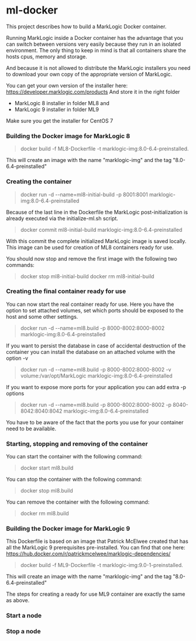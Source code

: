 # ml-docker

This project describes how to build a MarkLogic Docker container.

Running MarkLogic inside a Docker container has the advantage that you can switch between versions very easily because they run in an isolated environment. The only thing to keep in mind is that all containers share the hosts cpus, memory and storage.

And because it is not allowed to distribute the MarkLogic installers you need to download your own copy of the appropriate version of MarkLogic.

You can get your own version of the installer here: https://developer.marklogic.com/products
And store it in the right folder
- MarkLogic 8 installer in folder ML8 and  
- MarkLogic 9 installer in folder ML9

Make sure you get the installer for CentOS 7

### Building the Docker image for MarkLogic 8

>docker build -f ML8-Dockerfile -t marklogic-img:8.0-6.4-preinstalled.

This will create an image with the name "marklogic-img" and the tag "8.0-6.4-preinstalled"

### Creating the container

>docker run -d --name=ml8-initial-build -p 8001:8001 marklogic-img:8.0-6.4-preinstalled

Because of the last line in the Dockerfile the MarkLogic post-initialization is already executed via the initialize-ml.sh script.

>docker commit ml8-initial-build marklogic-img:8.0-6.4-preinstalled

With this commit the complete initialized MarkLogic image is saved locally. This image can be used for creation of ML8 containers ready for use.

You should now stop and remove the first image with the following two commands:
>docker stop ml8-initial-build
docker rm ml8-initial-build

### Creating the final container ready for use

You can now start the real container ready for use. Here you have the option to set attached volumes, set which ports should be exposed to the host and some other settings.

>docker run  -d --name=ml8.build -p 8000-8002:8000-8002 marklogic-img:8.0-6.4-preinstalled

If you want to persist the database in case of accidental destruction of the container you can install the database on an attached volume with the option -v

>docker run  -d --name=ml8.build -p 8000-8002:8000-8002 -v volume:/var/opt/MarkLogic marklogic-img:8.0-6.4-preinstalled

If you want to expose more ports for your application you can add extra -p options

>docker run  -d --name=ml8.build -p 8000-8002:8000-8002 -p 8040-8042:8040:8042 marklogic-img:8.0-6.4-preinstalled

You have to be aware of the fact that the ports you use for your container need to be available.

### Starting, stopping and removing of the container

You can start the container with the following command:
>docker start ml8.build

You can stop the container with the following command:
>docker stop ml8.build

You can remove the container with the following command:
>docker rm ml8.build

### Building the Docker image for MarkLogic 9

This Dockerfile is based on an image that Patrick McElwee created that has all the MarkLogic 9 prerequisites pre-installed. You can find that one here: https://hub.docker.com/r/patrickmcelwee/marklogic-dependencies/

>docker build -f ML9-Dockerfile -t marklogic-img:9.0-1-preinstalled.

This will create an image with the name "marklogic-img" and the tag "8.0-6.4-preinstalled"


The steps for creating a ready for use ML9 container are exactly the same as above.

### Start a node

### Stop a node
